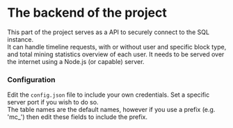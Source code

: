 # The backend of the project
This part of the project serves as a API to securely connect to the SQL instance.  
It can handle timeline requests, with or without user and specific block type, and total mining statistics overview of each user.
It needs to be served over the internet using a Node.js (or capable) server.

### Configuration
Edit the `config.json` file to include your own credentials. Set a specific server port if you wish to do so.  
The table names are the default names, however if you use a prefix (e.g. 'mc_') then edit these fields to include the prefix.

